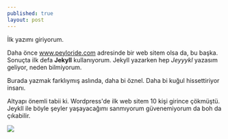 ```yaml
---
published: true
layout: post
---
```


İlk yazımı giriyorum.

Daha önce www.peyloride.com adresinde bir web sitem olsa da, bu başka. Sonuçta ilk defa **Jekyll** kullanıyorum. Jekyll yazarken hep _Jeyyykl_ yazasım geliyor, neden bilmiyorum.

Burada yazmak farklıymış aslında, daha bi öznel. Daha bi kuğul hissettiriyor insanı.

Altyapı önemli tabii ki. Wordpress'de ilk web sitem 10 kişi girince çökmüştü. Jeykll ile böyle şeyler yaşayacağımı sanmıyorum güvenemiyorum da boh da çıkabilir.

![]({{site.baseurl}}/http://peyloride.com/wp-content/uploads/85141-360x200.jpg)
